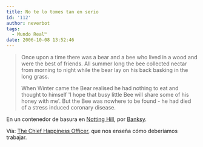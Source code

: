 ```yaml
---
title: No te lo tomes tan en serio
id: '112'
author: neverbot
tags:
  - Mundo Real™
date: 2006-10-08 13:52:46
---
```


> Once upon a time there was a bear and a bee who lived in a wood and were the best of friends. All summer long the bee collected nectar from morning to night while the bear lay on his back basking in the long grass.
> 
> When Winter came the Bear realised he had nothing to eat and thought to himself 'I hope that busy little Bee will share some of his honey with me'. But the Bee was nowhere to be found - he had died of a stress induced coronary disease.

En un contenedor de basura en [Notting Hill](http://en.wikipedia.org/wiki/Notting_Hill), por [Banksy](http://www.banksy.co.uk/).

Vía: [The Chief Happiness Officer](http://positivesharing.com/2006/09/banksy-the-bear-and-the-bee/), que nos enseña cómo deberíamos trabajar.